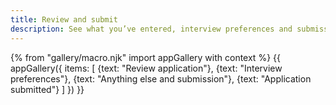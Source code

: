 ```yaml
---
title: Review and submit
description: See what you’ve entered, interview preferences and submission
---
```

{% from "gallery/macro.njk" import appGallery with context %}
{{ appGallery({
  items: [
    {text: "Review application"},
    {text: "Interview preferences"},
    {text: "Anything else and submission"},
    {text: "Application submitted"}
  ]
}) }}
